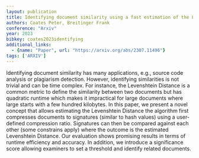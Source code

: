 ```yaml
---
layout: publication
title: Identifying document similarity using a fast estimation of the Levenshtein Distance based on compression and signatures
authors: Coates Peter, Breitinger Frank
conference: "Arxiv"
year: 2023
bibkey: coates2023identifying
additional_links:
  - {name: "Paper", url: "https://arxiv.org/abs/2307.11496"}
tags: ['ARXIV']
---
```

Identifying document similarity has many applications, e.g., source code analysis or plagiarism detection. However, identifying similarities is not trivial and can be time complex. For instance, the Levenshtein Distance is a common metric to define the similarity between two documents but has quadratic runtime which makes it impractical for large documents where large starts with a few hundred kilobytes. In this paper, we present a novel concept that allows estimating the Levenshtein Distance the algorithm first compresses documents to signatures (similar to hash values) using a user-defined compression ratio. Signatures can then be compared against each other (some constrains apply) where the outcome is the estimated Levenshtein Distance. Our evaluation shows promising results in terms of runtime efficiency and accuracy. In addition, we introduce a significance score allowing examiners to set a threshold and identify related documents.
